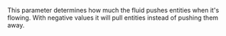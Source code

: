 This parameter determines how much the fluid pushes entities when it's flowing. With negative values it will pull entities instead of pushing them away.
